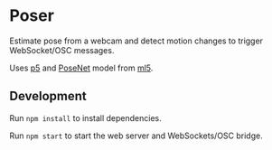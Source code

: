 # Poser

Estimate pose from a webcam and detect motion changes to trigger WebSocket/OSC
messages.

Uses [p5](https://p5js.org/) and
[PoseNet](https://learn.ml5js.org/#/reference/posenet) model from
[ml5](https://ml5js.org/).

## Development

Run `npm install` to install dependencies.

Run `npm start` to start the web server and WebSockets/OSC bridge.
